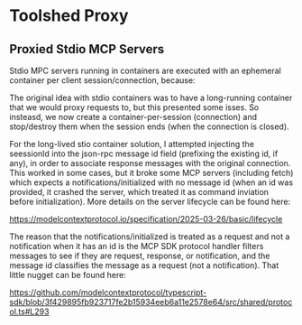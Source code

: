 # Toolshed Proxy

## Proxied Stdio MCP Servers

Stdio MPC servers running in containers are executed with an ephemeral container per client session/connection, because:

The original idea with stdio containers was to have a long-running container that we would proxy requests to, but this presented
some isses.  So insteasd, we now create a container-per-session (connection) and stop/destroy them when the session ends (when the
connection is closed).

For the long-lived stio container solution, I attempted injecting the seessionId into the json-rpc message id field (prefixing the 
existing id, if any), in order to associate response messages with the original connection.  This worked in some cases, but it broke
some MCP servers (including fetch) which expects a notifications/initialized with no message id (when an id was provided, it crashed
the server, which treated it as command inviation before initialization).  More details on the server lifecycle can be found here:
 
https://modelcontextprotocol.io/specification/2025-03-26/basic/lifecycle

The reason that the notifications/initialized is treated as a request and not a notification when it has an id is the MCP SDK 
protocol handler filters messages to see if they are request, response, or notification, and the message id classifies the message
as a request (not a notification).  That little nugget can be found here:

https://github.com/modelcontextprotocol/typescript-sdk/blob/3f429895fb923717fe2b15934eeb6a11e2578e64/src/shared/protocol.ts#L293